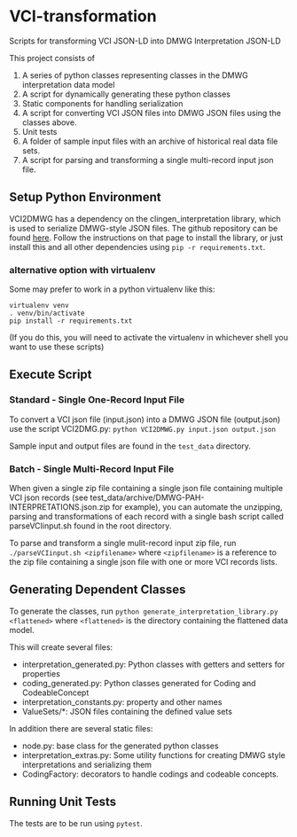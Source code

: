 # VCI-transformation
Scripts for transforming VCI JSON-LD into DMWG Interpretation JSON-LD

This project consists of 

1) A series of python classes representing classes in the DMWG interpretation data model
2) A script for dynamically generating these python classes 
3) Static components for handling serialization
4) A script for converting VCI JSON files into DMWG JSON files using the  classes above.
5) Unit tests
6) A folder of sample input files with an archive of historical real data file sets.
7) A script for parsing and transforming a single multi-record input json file.

## Setup Python Environment
VCI2DMWG has a dependency on the clingen_interpretation library, which is used to serialize DMWG-style
JSON files.  The github repository can be found [here](https://github.com/clingen-data-model/interpretation_json).
Follow the instructions on that page to install the library, or just install this and all other dependencies using
`pip -r requirements.txt`.

### alternative option with virtualenv
Some may prefer to work in a python virtualenv like this:

```
virtualenv venv
. venv/bin/activate
pip install -r requirements.txt
```

(If you do this, you will need to activate the virtualenv in whichever shell you want to use these scripts)

## Execute Script 
### Standard - Single One-Record Input File
To convert a VCI json file (input.json) into a DMWG JSON file (output.json) use the script VCI2DMG.py:
```python VCI2DMWG.py input.json output.json```

Sample input and output files are found in the `test_data` directory.

### Batch - Single Multi-Record Input File
When given a single zip file containing a single json file containing multiple VCI json records
(see test_data/archive/DMWG-PAH-INTERPRETATIONS.json.zip for example), you can automate the
unzipping, parsing and transformations of each record with a single bash script called 
parseVCIinput.sh found in the root directory.

To parse and transform a single mulit-record input zip file, run
```./parseVCIinput.sh <zipfilename>```
where ```<zipfilename>``` is a reference to the zip file containing a single json file with one or
more VCI records lists. 

## Generating Dependent Classes
To generate the classes, run
```python generate_interpretation_library.py <flattened>```
where ```<flattened>``` is the directory containing the flattened data model.  

This will create several files:
  * interpretation_generated.py: Python classes with getters and setters for properties
  * coding_generated.py: Python classes generated for Coding and CodeableConcept
  * interpretation_constants.py: property and other names
  * ValueSets/*: JSON files containing the defined value sets

In addition there are several static files:
  * node.py: base class for the generated python classes
  * interpretation_extras.py: Some utility functions for creating DMWG style interpretations and serializing them
  * CodingFactory: decorators to handle codings and codeable concepts.

## Running Unit Tests
The tests are to be run using `pytest`.
